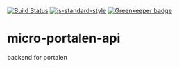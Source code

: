 [![Build Status](https://travis-ci.org/telemark/micro-portalen-api.svg?branch=master)](https://travis-ci.org/telemark/micro-portalen-api)
[![js-standard-style](https://img.shields.io/badge/code%20style-standard-brightgreen.svg?style=flat)](https://github.com/feross/standard)
[![Greenkeeper badge](https://badges.greenkeeper.io/telemark/micro-portalen-api.svg)](https://greenkeeper.io/)

# micro-portalen-api

backend for portalen

